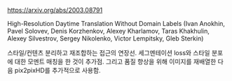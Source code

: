 https://arxiv.org/abs/2003.08791

High-Resolution Daytime Translation Without Domain Labels (Ivan Anokhin, Pavel Solovev, Denis Korzhenkov, Alexey Kharlamov, Taras Khakhulin, Alexey Silvestrov, Sergey Nikolenko, Victor Lempitsky, Gleb Sterkin)

스타일/컨텐츠 분리하고 재조합하는 접근의 연장선. 세그멘테이션 loss와 스타일 분포에 대한 모멘트 매칭을 한 것이 추가점. 그리고 품질 향상을 위해 이미지를 재배열한 다음 pix2pixHD를 추가적으로 사용함.